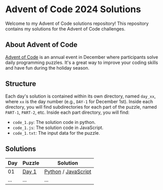 # Advent of Code 2024 Solutions

Welcome to my Advent of Code solutions repository! This repository contains my solutions for the Advent of Code challenges.

## About Advent of Code

[Advent of Code](https://adventofcode.com/) is an annual event in December where participants solve daily programming puzzles. It's a great way to improve your coding skills and have fun during the holiday season.

## Structure

Each day's solution is contained within its own directory, named `day_xx`, where `xx` is the day number (e.g., `DAY-1` for December 1st). Inside each directory, you will find subdirectories for each part of the puzzle, named `PART-1`, `PART-2`, etc. Inside each part directory, you will find:

- `code_1.py`: The solution code in python.
- `code_1.js`: The solution code in JavaScript.
- `code_1.txt`: The input data for the puzzle.

## Solutions

| Day | Puzzle | Solution |
| --- | ------ | -------- |
| 01   | [Day 1](https://adventofcode.com/2024/day/1) | [Python](DAY-1/PART-1/code_1.py) / [JavaScript](DAY-1/PART-1/code_1.c) |
| ... | ...    | ...      |
